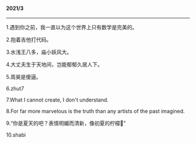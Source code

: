 #### 2021/3
--------------------
1.遇到你之前，我一直以为这个世界上只有数学是完美的。

2.抱着吉他打代码。

3.水浅王八多，庙小妖风大。

4.大丈夫生于天地间，岂能郁郁久居人下。

5.周昊是傻逼。

6.zhut7

7.What I cannot create, I don't understand.

8.For far more marvelous is the truth than any artists of the past imagined.

9.“你是夏天的吧？表情明媚而清新，像初夏的柠檬:lemon:”

10.shabi
